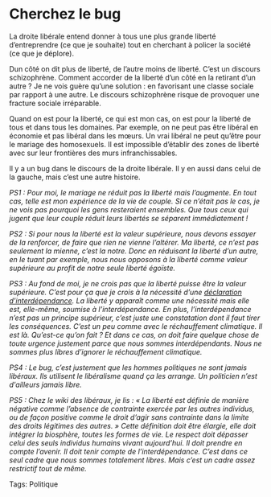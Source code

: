 # Cherchez le bug

La droite libérale entend donner à tous une plus grande liberté d’entreprendre (ce que je souhaite) tout en cherchant à policer la société (ce que je déplore).

Dun côté on dit plus de liberté, de l’autre moins de liberté. C’est un discours schizophrène. Comment accorder de la liberté d’un côté en la retirant d’un autre ? Je ne vois guère qu’une solution : en favorisant une classe sociale par rapport à une autre. Le discours schizophrène risque de provoquer une fracture sociale irréparable.

Quand on est pour la liberté, ce qui est mon cas, on est pour la liberté de tous et dans tous les domaines. Par exemple, on ne peut pas être libéral en économie et pas libéral dans les mœurs. Un vrai libéral ne peut qu’être pour le mariage des homosexuels. Il est impossible d’établir des zones de liberté avec sur leur frontières des murs infranchissables.

Il y a un bug dans le discours de la droite libérale. Il y en aussi dans celui de la gauche, mais c’est une autre histoire.

*PS1 : Pour moi, le mariage ne réduit pas la liberté mais l’augmente. En tout cas, telle est mon expérience de la vie de couple. Si ce n’était pas le cas, je ne vois pas pourquoi les gens resteraient ensembles. Que tous ceux qui jugent que leur couple réduit leurs libertés se séparent immédiatement !*

*PS2 : Si pour nous la liberté est la valeur supérieure, nous devons essayer de la renforcer, de faire que rien ne vienne l’altérer. Ma liberté, ce n’est pas seulement la mienne, c’est la notre. Donc en réduisant la liberté d’un autre, en le tuant par exemple, nous nous opposons à la liberté comme valeur supérieure au profit de notre seule liberté égoïste.* 

*PS3 : Au fond de moi, je ne crois pas que la liberté puisse être la valeur supérieure. C’est pour ça que je crois à la nécessité d’une* [*déclaration d’interdépendance*](/2006/07/05/qu%e2%80%99est-ce-que-l%e2%80%99interdependance/)*. La liberté y apparaît comme une nécessité mais elle est, elle-même, soumise à l’interdépendance. En plus, l’interdépendance n’est pas un principe supérieur, c’est juste une constatation dont il faut tirer les conséquences. C’est un peu comme avec le réchauffement climatique. Il est là. Qu’est-ce qu’on fait ? Et dans ce cas, on doit faire quelque chose de toute urgence justement parce que nous sommes interdépendants. Nous ne sommes plus libres d’ignorer le réchauffement climatique.*

*PS4 : Le bug, c’est justement que les hommes politiques ne sont jamais libéraux. Ils utilisent le libéralisme quand ça les arrange. Un politicien n’est d'ailleurs jamais libre.*

*PS5 : Chez le wiki des libéraux, je lis : « La liberté est définie de manière négative comme l’absence de contrainte exercée par les autres individus, ou de façon positive comme le droit d’agir sans contrainte dans la limite des droits légitimes des autres. » Cette définition doit être élargie, elle doit intégrer la biosphère, toutes les formes de vie. Le respect doit dépasser celui des seuls individus humains vivant aujourd’hui. Il doit prendre en compte l’avenir. Il doit tenir compte de l’interdépendance. C’est dans ce seul cadre que nous sommes totalement libres. Mais c’est un cadre assez restrictif tout de même.*

Tags: Politique